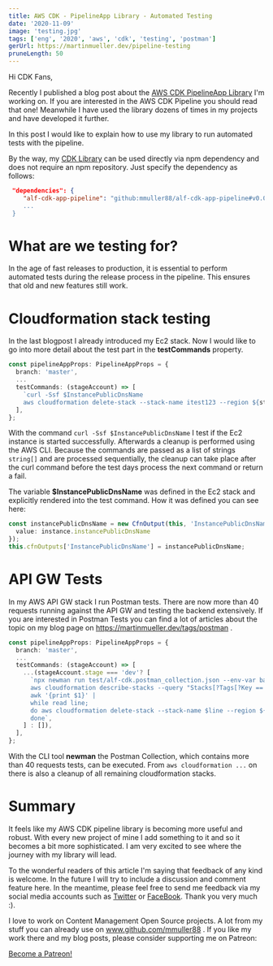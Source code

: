 ```yaml
---
title: AWS CDK - PipelineApp Library - Automated Testing
date: '2020-11-09'
image: 'testing.jpg'
tags: ['eng', '2020', 'aws', 'cdk', 'testing', 'postman']
gerUrl: https://martinmueller.dev/pipeline-testing
pruneLength: 50
---
```


Hi CDK Fans,

Recently I published a blog post about the [AWS CDK PipelineApp Library](https://martinmueller.dev/cdk-pipeline-lib-eng) I'm working on. If you are interested in the AWS CDK Pipeline you should read that one! Meanwhile I have used the library dozens of times in my projects and have developed it further.

In this post I would like to explain how to use my library to run automated tests with the pipeline.

By the way, my [CDK Library](https://github.com/mmuller88/alf-cdk-app-pipeline) can be used directly via npm dependency and does not require an npm repository. Just specify the dependency as follows:

```JSON
 "dependencies": {
    "alf-cdk-app-pipeline": "github:mmuller88/alf-cdk-app-pipeline#v0.0.8
    ...
 }
```

# What are we testing for?
In the age of fast releases to production, it is essential to perform automated tests during the release process in the pipeline. This ensures that old and new features still work.

# Cloudformation stack testing
In the last blogpost I already introduced my Ec2 stack. Now I would like to go into more detail about the test part in the **testCommands** property.

```TypeScript
const pipelineAppProps: PipelineAppProps = {
  branch: 'master',
  ...
  testCommands: (stageAccount) => [
    `curl -Ssf $InstancePublicDnsName
    aws cloudformation delete-stack --stack-name itest123 --region ${stageAccount.account.region}`,
  ],
};
```

With the command `curl -Ssf $InstancePublicDnsName` I test if the Ec2 instance is started successfully. Afterwards a cleanup is performed using the AWS CLI. Because the commands are passed as a list of strings `string[]` and are processed sequentially, the cleanup can take place after the curl command before the test days process the next command or return a fail.

The variable **$InstancePublicDnsName** was defined in the Ec2 stack and explicitly rendered into the test command. How it was defined you can see here:

```TypeScript
const instancePublicDnsName = new CfnOutput(this, 'InstancePublicDnsName', {
  value: instance.instancePublicDnsName
});
this.cfnOutputs['InstancePublicDnsName'] = instancePublicDnsName;
```

# API GW Tests
In my AWS API GW stack I run Postman tests. There are now more than 40 requests running against the API GW and testing the backend extensively. If you are interested in Postman Tests you can find a lot of articles about the topic on my blog page on https://martinmueller.dev/tags/postman .

```TypeScript
const pipelineAppProps: PipelineAppProps = {
  branch: 'master',
  ...
  testCommands: (stageAccount) => [
    ...(stageAccount.stage === 'dev'? [
      `npx newman run test/alf-cdk.postman_collection.json --env-var baseUrl=$RestApiEndPoint -r cli,json --reporter-json-export tmp/newman/report.json --export-environment tmp/newman/env-vars.json --export-globals tmp/newman/global-vars.json
      aws cloudformation describe-stacks --query "Stacks[?Tags[?Key == 'alfInstanceId'][]].StackName" --region ${stageAccount.account.region} --output text |
      awk '{print $1}' |
      while read line;
      do aws cloudformation delete-stack --stack-name $line --region ${stageAccount.account.region};
      done`,
    ] : []),
  ],
};
```

With the CLI tool **newman** the Postman Collection, which contains more than 40 requests tests, can be executed. From `aws cloudformation ...` on there is also a cleanup of all remaining cloudformation stacks.

# Summary
It feels like my AWS CDK pipeline library is becoming more useful and robust. With every new project of mine I add something to it and so it becomes a bit more sophisticated. I am very excited to see where the journey with my library will lead.

To the wonderful readers of this article I'm saying that feedback of any kind is welcome. In the future I will try to include a discussion and comment feature here. In the meantime, please feel free to send me feedback via my social media accounts such as [Twitter](https://twitter.com/MartinMueller_) or [FaceBook](https://www.facebook.com/martin.muller.10485). Thank you very much :).

I love to work on Content Management Open Source projects. A lot from my stuff you can already use on www.github.com/mmuller88 . If you like my work there and my blog posts, please consider supporting me on Patreon:

<a href="https://www.patreon.com/bePatron?u=29010217" data-patreon-widget-type="become-patron-button">Become a Patreon!</a><script async src="https://c6.patreon.com/becomePatronButton.bundle.js"></script>